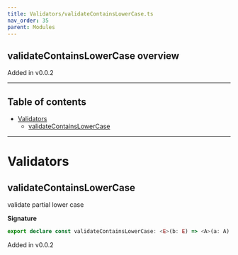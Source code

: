 ```yaml
---
title: Validators/validateContainsLowerCase.ts
nav_order: 35
parent: Modules
---
```


## validateContainsLowerCase overview

Added in v0.0.2

---

<h2 class="text-delta">Table of contents</h2>

- [Validators](#validators)
  - [validateContainsLowerCase](#validatecontainslowercase)

---

# Validators

## validateContainsLowerCase

validate partial lower case

**Signature**

```ts
export declare const validateContainsLowerCase: <E>(b: E) => <A>(a: A) => Either<E, string>
```

Added in v0.0.2
